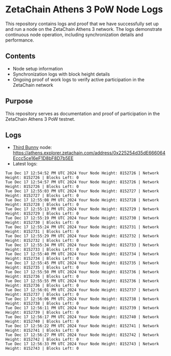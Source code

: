 # ZetaChain Athens 3 PoW Node Logs
This repository contains logs and proof that we have successfully set up and run a node on the ZetaChain Athens 3 network. The logs demonstrate continuous node operation, including synchronization details and performance.

## Contents
- Node setup information
- Synchronization logs with block height details
- Ongoing proof of work logs to verify active participation in the ZetaChain network

## Purpose
This repository serves as documentation and proof of participation in the ZetaChain Athens 3 PoW testnet.

## Logs

- [Third Bunny](https://thirdbunny.xyz/) node: https://athens.explorer.zetachain.com/address/0x225254d35dE666064Eccc5ce16eF1D8bF8D7b5EE
- Latest logs:
```
Tue Dec 17 12:54:52 PM UTC 2024 Your Node Height: 8152726 | Network Height: 8152726 | Blocks Left: 0
Tue Dec 17 12:54:57 PM UTC 2024 Your Node Height: 8152726 | Network Height: 8152726 | Blocks Left: 0
Tue Dec 17 12:55:03 PM UTC 2024 Your Node Height: 8152727 | Network Height: 8152727 | Blocks Left: 0
Tue Dec 17 12:55:08 PM UTC 2024 Your Node Height: 8152728 | Network Height: 8152728 | Blocks Left: 0
Tue Dec 17 12:55:13 PM UTC 2024 Your Node Height: 8152729 | Network Height: 8152729 | Blocks Left: 0
Tue Dec 17 12:55:19 PM UTC 2024 Your Node Height: 8152730 | Network Height: 8152730 | Blocks Left: 0
Tue Dec 17 12:55:24 PM UTC 2024 Your Node Height: 8152731 | Network Height: 8152731 | Blocks Left: 0
Tue Dec 17 12:55:29 PM UTC 2024 Your Node Height: 8152732 | Network Height: 8152732 | Blocks Left: 0
Tue Dec 17 12:55:34 PM UTC 2024 Your Node Height: 8152733 | Network Height: 8152733 | Blocks Left: 0
Tue Dec 17 12:55:40 PM UTC 2024 Your Node Height: 8152734 | Network Height: 8152734 | Blocks Left: 0
Tue Dec 17 12:55:45 PM UTC 2024 Your Node Height: 8152735 | Network Height: 8152735 | Blocks Left: 0
Tue Dec 17 12:55:50 PM UTC 2024 Your Node Height: 8152736 | Network Height: 8152736 | Blocks Left: 0
Tue Dec 17 12:55:55 PM UTC 2024 Your Node Height: 8152736 | Network Height: 8152736 | Blocks Left: 0
Tue Dec 17 12:56:01 PM UTC 2024 Your Node Height: 8152737 | Network Height: 8152737 | Blocks Left: 0
Tue Dec 17 12:56:06 PM UTC 2024 Your Node Height: 8152738 | Network Height: 8152738 | Blocks Left: 0
Tue Dec 17 12:56:11 PM UTC 2024 Your Node Height: 8152739 | Network Height: 8152739 | Blocks Left: 0
Tue Dec 17 12:56:17 PM UTC 2024 Your Node Height: 8152740 | Network Height: 8152740 | Blocks Left: 0
Tue Dec 17 12:56:22 PM UTC 2024 Your Node Height: 8152741 | Network Height: 8152741 | Blocks Left: 0
Tue Dec 17 12:56:27 PM UTC 2024 Your Node Height: 8152742 | Network Height: 8152742 | Blocks Left: 0
Tue Dec 17 12:56:33 PM UTC 2024 Your Node Height: 8152743 | Network Height: 8152743 | Blocks Left: 0
```
